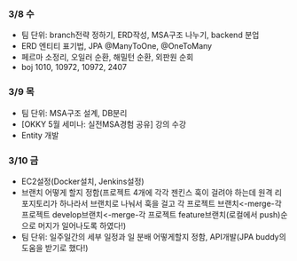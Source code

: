 ### 3/8 수

- 팀 단위: branch전략 정하기, ERD작성, MSA구조 나누기, backend 분업
- ERD 엔티티 표기법, JPA @ManyToOne, @OneToMany
- 페르마 소정리, 오일러 순환, 해밀턴 순환, 외판원 순회
- boj 1010, 10972, 10972, 2407

### 3/9 목

- 팀 단위: MSA구조 설계, DB분리
- [OKKY 5월 세미나: 실전MSA경험 공유] 강의 수강
- Entity 개발

### 3/10 금
- EC2설정(Docker설치, Jenkins설정)
- 브랜치 어떻게 할지 정함(프로젝트 4개에 각각 젠킨스 훅이 걸려야 하는데 원격 리포지토리가 하나라서 브랜치로 나눠서 훅을 걸고
각 프로젝트 브랜치<-merge-각 프로젝트 develop브랜치<-merge-각 프로젝트 feature브랜치(로컬에서 push)순으로 머지가 일어나도록 하였다!)
- 팀 단위: 일주일간의 세부 일정과 일 분배 어떻게할지 정함, API개발(JPA buddy의 도움을 받기로 했다!)